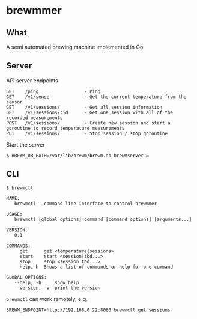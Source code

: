 # brewmmer

## What
A semi automated brewing machine implemented in Go.


## Server
API server endpoints
```
GET    /ping                 - Ping
GET    /v1/sense             - Get the current temperature from the sensor
GET    /v1/sessions/         - Get all session information
GET    /v1/sessions/:id      - Get one session with all of the recorded measurements
POST   /v1/sessions/         - Create new session and start a goroutine to record temperature measurements
PUT    /v1/sessions/         - Stop session / stop goroutine
```

Start the server
```
$ BREWM_DB_PATH=/var/lib/brewm/brewm.db brewmserver &
```


## CLI

```
$ brewmctl

NAME:
   brewmctl - command line interface to control brewmmer

USAGE:
   brewmctl [global options] command [command options] [arguments...]

VERSION:
   0.1

COMMANDS:
     get      get <temperature|sessions>
     start    start <session|tbd...>
     stop     stop <session|tbd...>
     help, h  Shows a list of commands or help for one command

GLOBAL OPTIONS:
   --help, -h     show help
   --version, -v  print the version
```

`brewmctl` can work remotely, e.g.
```
BREWM_ENDPOINT=http://192.168.0.22:8080 brewmctl get sessions
```